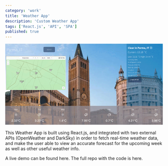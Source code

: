 ```yaml
---
category: 'work'
title: 'Weather App'
description: 'Custom Weather App'
tags: ['React.js', 'API', 'SPA']
published: true
---
```


![Weather App](weather-app.png)

This Weather App is built using React.js, and integrated with two external APIs (OpenWeather and DarkSky) in order to fetch real-time weather data, and make the user able to view an accurate forecast for the upcoming week as well as other useful weather info.

A live demo can be found here.
The full repo with the code is here.
